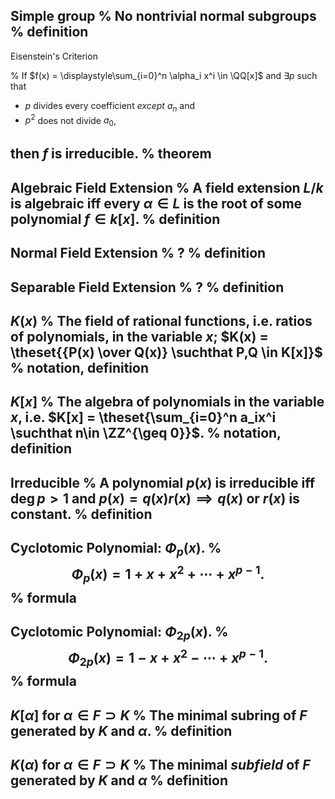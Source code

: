 Simple group
%
No nontrivial normal subgroups
%
definition
---


Eisenstein's Criterion

%
If $f(x) = \displaystyle\sum_{i=0}^n \alpha_i x^i \in \QQ[x]$ and $\exists p$ such that

- $p$ divides every coefficient *except* $a_n$ and
- $p^2$ does not divide $a_0$,

then $f$ is irreducible.
%
theorem
---

Algebraic Field Extension
%
A field extension $L/k$ is **algebraic** iff every $\alpha \in L$ is the root of some polynomial $f\in k[x]$.
%
definition
---

Normal Field Extension
%
?
%
definition
---

Separable Field Extension
%
?
%
definition
---

$K(x)$
%
The field of rational functions, i.e. ratios of polynomials, in the variable $x$; $K(x) = \theset{{P(x) \over Q(x)} \suchthat P,Q \in K[x]}$
%
notation, definition
---

$K[x]$
%
The algebra of polynomials in the variable $x$, i.e. $K[x] = \theset{\sum_{i=0}^n a_ix^i \suchthat n\in \ZZ^{\geq 0}}$.
%
notation, definition
---

Irreducible
%
A polynomial $p(x)$ is **irreducible** iff $\deg p>1$ and $p(x)= q(x)r(x) \implies q(x)$ or $r(x)$ is constant.
%
definition
---

Cyclotomic Polynomial: $\Phi_p(x)$.
%
$$\Phi_p(x) = 1 + x + x^2 + \cdots + x^{p-1}.$$
%
formula
---

Cyclotomic Polynomial: $\Phi_{2p}(x)$.
%
$$\Phi_{2p}(x) = 1 - x + x^2 - \cdots + x^{p-1}.$$
%
formula
---


$K[\alpha]$ for $\alpha \in F \supset K$
%
The minimal subring of $F$ generated by $K$ and $\alpha$.
%
definition
---

$K(\alpha)$ for $\alpha \in F\supset K$
%
The minimal *subfield* of $F$ generated by $K$ and $\alpha$ 
%
definition
---

